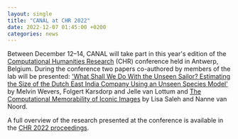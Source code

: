 ```yaml
---
layout: single
title: "CANAL at CHR 2022"
date: 2022-12-07 01:45:00 +0200
categories: news
---
```

Between December 12–14, CANAL will take part in this year's edition of the [Computational Humanities Research](https://2022.computational-humanities-research.org/) (CHR) conference held in Antwerp, Belgium. During the conference two papers co-authored by members of the lab will be presented: ['What Shall We Do With the Unseen Sailor? Estimating the Size of the Dutch East India Company Using an Unseen Species Model'](https://ceur-ws.org/Vol-3290/short_paper1793.pdf) by Melvin Wevers, Folgert Karsdorp and Jelle van Lottum and [The Computational Memorability of Iconic Images](https://ceur-ws.org/Vol-3290/long_paper6539.pdf) by Lisa Saleh and Nanne van Noord.

A full overview of the research presented at the conference is available in the [CHR 2022 proceedings](https://ceur-ws.org/Vol-3290/).
